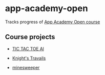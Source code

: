 # app-academy-open
Tracks progress of [App Academy Open course](https://open.appacademy.io/) 

## Course projects

- [TIC TAC TOE AI](https://github.com/zapalagrzegorz/TIC-TAC-TOE-AI)

- [Knight's Travails](https://github.com/zapalagrzegorz/Knight-s-Travails)

- [minesweeper](https://github.com/zapalagrzegorz/minesweeper)

